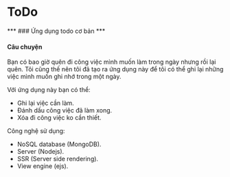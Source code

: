 # ToDo
*** ### Ứng dụng todo cơ bản ***
#### Câu chuyện
Bạn có bao giờ quên đi công việc mình muốn làm trong ngày nhưng rồi lại quên. 
Tôi cũng thế nên tôi đã tạo ra ứng dụng này để tôi có thể ghi lại những việc mình muốn ghi nhớ trong một ngày.

Với ứng dụng này bạn có thể:
 * Ghi lại việc cần làm.
 * Đánh dấu công việc đã làm xong.
 * Xóa đi công việc ko cần thiết.

Công nghệ sử dụng:
  * NoSQL database (MongoDB).
  * Server (Nodejs).
  * SSR (Server side rendering).
  * View engine (ejs).
